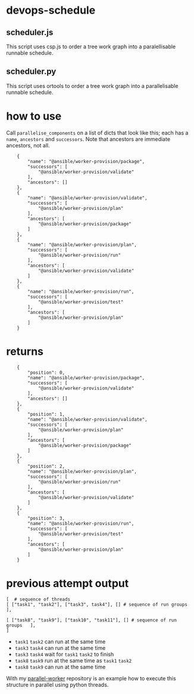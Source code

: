 # devops-schedule

## scheduler.js

This script uses csp.js to order a tree work graph into a paralellisable runnable schedule.

## scheduler.py
This script uses ortools to order a tree work graph into a parallelisable runnable schedule.

# how to use

Call `parallelise_components` on a list of dicts that look like this; each has a `name`, `ancestors` and `successors`. Note that ancestors are immediate ancestors, not all.

```
    {
        "name": "@ansible/worker-provision/package",
        "successors": [
            "@ansible/worker-provision/validate"
        ],
        "ancestors": []
    },
    {
        "name": "@ansible/worker-provision/validate",
        "successors": [
            "@ansible/worker-provision/plan"
        ],
        "ancestors": [
            "@ansible/worker-provision/package"
        ]
    },
    {
        "name": "@ansible/worker-provision/plan",
        "successors": [
            "@ansible/worker-provision/run"
        ],
        "ancestors": [
            "@ansible/worker-provision/validate"
        ]
    },
    {
        "name": "@ansible/worker-provision/run",
        "successors": [
            "@ansible/worker-provision/test"
        ],
        "ancestors": [
            "@ansible/worker-provision/plan"
        ]
    }
```

# returns

```
    {
        "position": 0,
        "name": "@ansible/worker-provision/package",
        "successors": [
            "@ansible/worker-provision/validate"
        ],
        "ancestors": []
    },
    {
        "position": 1,
        "name": "@ansible/worker-provision/validate",
        "successors": [
            "@ansible/worker-provision/plan"
        ],
        "ancestors": [
            "@ansible/worker-provision/package"
        ]
    },
    {
        "position": 2,
        "name": "@ansible/worker-provision/plan",
        "successors": [
            "@ansible/worker-provision/run"
        ],
        "ancestors": [
            "@ansible/worker-provision/validate"
        ]
    },
    {
        "position": 3,
        "name": "@ansible/worker-provision/run",
        "successors": [
            "@ansible/worker-provision/test"
        ],
        "ancestors": [
            "@ansible/worker-provision/plan"
        ]
    }
```

# previous attempt output

```
[  # sequence of threads
[ ["task1", "task2"], ["task3", task4"], [] # sequence of run groups   ],

[ ["task8", "task9"], ["task10", "task11"], [] # sequence of run groups   ],
]
```

* `task1` `task2` can run at the same time
* `task3` `task4` can run at the same time
* `task3` `task4` wait for `task1` `task2` to finish
* `task8` `task9` run at the same time as `task1` `task2`
* `task8` `task9` can run at the same time

With my [parallel-worker](https://github.com/samsquire/parallel-workers) repository is an example how to execute this structure in parallel using python threads.
